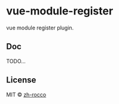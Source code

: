 # vue-module-register

vue module register plugin.

## Doc

TODO...

## License

MIT © [zh-rocco](https://github.com/zh-rocco)
